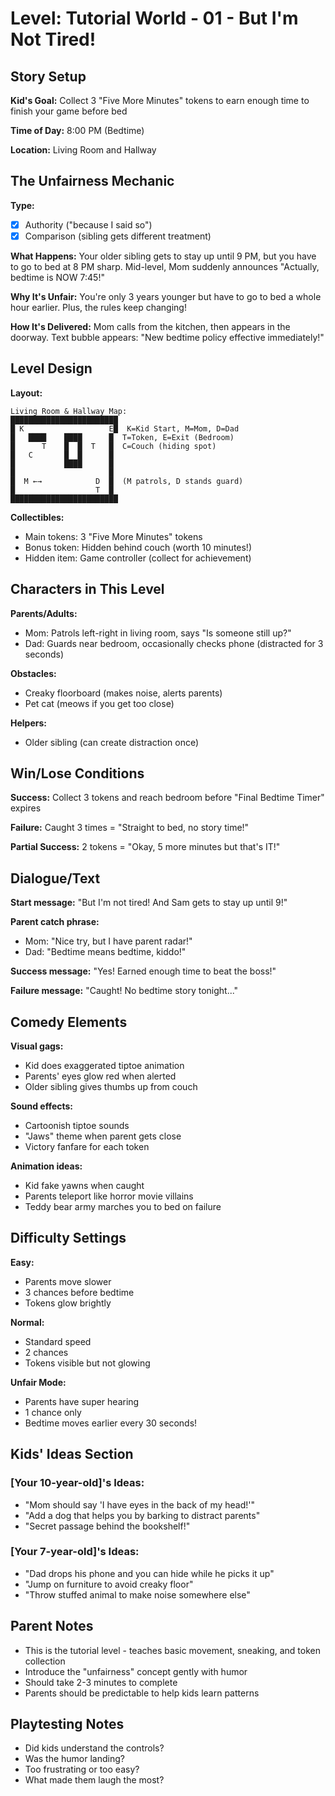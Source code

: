 # Level: Tutorial World - 01 - But I'm Not Tired!

## Story Setup
**Kid's Goal:** 
Collect 3 "Five More Minutes" tokens to earn enough time to finish your game before bed

**Time of Day:** 
8:00 PM (Bedtime)

**Location:** 
Living Room and Hallway

## The Unfairness Mechanic
**Type:** 
- [x] Authority ("because I said so")
- [x] Comparison (sibling gets different treatment)

**What Happens:**
Your older sibling gets to stay up until 9 PM, but you have to go to bed at 8 PM sharp. Mid-level, Mom suddenly announces "Actually, bedtime is NOW 7:45!" 

**Why It's Unfair:**
You're only 3 years younger but have to go to bed a whole hour earlier. Plus, the rules keep changing!

**How It's Delivered:** 
Mom calls from the kitchen, then appears in the doorway. Text bubble appears: "New bedtime policy effective immediately!"

## Level Design
**Layout:** 
```
Living Room & Hallway Map:
████████████████████████
█ K                   E█  K=Kid Start, M=Mom, D=Dad
█   ████    ████      █  T=Token, E=Exit (Bedroom)
█      T    █  █  T   █  C=Couch (hiding spot)
█   C       █  █      █  
█           ████      █
█                     █
█  M ←→            D  █  (M patrols, D stands guard)
█                  T  █
████████████████████████
```

**Collectibles:**
- Main tokens: 3 "Five More Minutes" tokens
- Bonus token: Hidden behind couch (worth 10 minutes!)
- Hidden item: Game controller (collect for achievement)

## Characters in This Level
**Parents/Adults:**
- Mom: Patrols left-right in living room, says "Is someone still up?"
- Dad: Guards near bedroom, occasionally checks phone (distracted for 3 seconds)

**Obstacles:**
- Creaky floorboard (makes noise, alerts parents)
- Pet cat (meows if you get too close)

**Helpers:**
- Older sibling (can create distraction once)

## Win/Lose Conditions
**Success:** 
Collect 3 tokens and reach bedroom before "Final Bedtime Timer" expires

**Failure:** 
Caught 3 times = "Straight to bed, no story time!"

**Partial Success:** 
2 tokens = "Okay, 5 more minutes but that's IT!"

## Dialogue/Text
**Start message:**
"But I'm not tired! And Sam gets to stay up until 9!"

**Parent catch phrase:**
- Mom: "Nice try, but I have parent radar!"
- Dad: "Bedtime means bedtime, kiddo!"

**Success message:**
"Yes! Earned enough time to beat the boss!"

**Failure message:**
"Caught! No bedtime story tonight..."

## Comedy Elements
**Visual gags:**
- Kid does exaggerated tiptoe animation
- Parents' eyes glow red when alerted
- Older sibling gives thumbs up from couch

**Sound effects:**
- Cartoonish tiptoe sounds
- "Jaws" theme when parent gets close
- Victory fanfare for each token

**Animation ideas:**
- Kid fake yawns when caught
- Parents teleport like horror movie villains
- Teddy bear army marches you to bed on failure

## Difficulty Settings
**Easy:** 
- Parents move slower
- 3 chances before bedtime
- Tokens glow brightly

**Normal:** 
- Standard speed
- 2 chances
- Tokens visible but not glowing

**Unfair Mode:** 
- Parents have super hearing
- 1 chance only
- Bedtime moves earlier every 30 seconds!

## Kids' Ideas Section
### [Your 10-year-old]'s Ideas:
- "Mom should say 'I have eyes in the back of my head!'"
- "Add a dog that helps you by barking to distract parents"
- "Secret passage behind the bookshelf!"

### [Your 7-year-old]'s Ideas:
- "Dad drops his phone and you can hide while he picks it up"
- "Jump on furniture to avoid creaky floor"
- "Throw stuffed animal to make noise somewhere else"

## Parent Notes
- This is the tutorial level - teaches basic movement, sneaking, and token collection
- Introduce the "unfairness" concept gently with humor
- Should take 2-3 minutes to complete
- Parents should be predictable to help kids learn patterns

## Playtesting Notes
<!-- To be filled after kids play -->
- Did kids understand the controls?
- Was the humor landing?
- Too frustrating or too easy?
- What made them laugh the most?